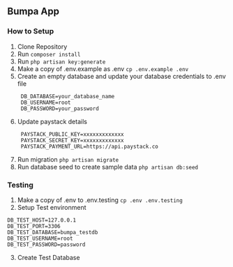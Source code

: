 
## Bumpa App 

### How to Setup
1. Clone Repository
2. Run ```composer install```
3. Run ```php artisan key:generate```
4. Make a copy of .env.example as .env ```cp .env.example .env```
5. Create an empty database and update your database credentials to .env file
   ```    
    DB_DATABASE=your_database_name
    DB_USERNAME=root
    DB_PASSWORD=your_password
   ```
4. Update paystack details 
   ```
    PAYSTACK_PUBLIC_KEY=xxxxxxxxxxxxx
    PAYSTACK_SECRET_KEY=xxxxxxxxxxxxx
    PAYSTACK_PAYMENT_URL=https://api.paystack.co
    ```
5. Run migration ``` php artisan migrate ```
5. Run database seed to create sample data ``` php artisan db:seed ```

### Testing
1. Make a copy of .env to .env.testing ```cp .env .env.testing```
2. Setup Test environment 
```
DB_TEST_HOST=127.0.0.1
DB_TEST_PORT=3306
DB_TEST_DATABASE=bumpa_testdb
DB_TEST_USERNAME=root
DB_TEST_PASSWORD=password
```
3. Create Test Database




